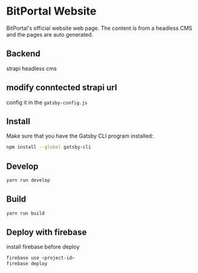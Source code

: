 # BitPortal Website

BitPortal's official website web page. The content is from a headless CMS and the pages are auto generated.

## Backend

strapi headless cms

## modify conntected strapi url

config it in the  `gatsby-config.js`



## Install

Make sure that you have the Gatsby CLI program installed:
```sh
npm install --global gatsby-cli
```

## Develop

```sh
yarn run develop
```

## Build

```sh
yarn run build
```

## Deploy with firebase

install firebase before deploy

```sh
firebase use <project-id>
firebase deploy
```
